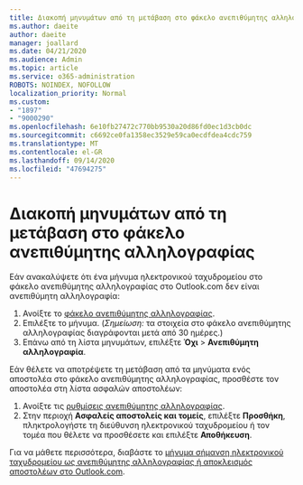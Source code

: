 ```yaml
---
title: Διακοπή μηνυμάτων από τη μετάβαση στο φάκελο ανεπιθύμητης αλληλογραφίας στο Outlook.com
ms.author: daeite
author: daeite
manager: joallard
ms.date: 04/21/2020
ms.audience: Admin
ms.topic: article
ms.service: o365-administration
ROBOTS: NOINDEX, NOFOLLOW
localization_priority: Normal
ms.custom:
- "1897"
- "9000290"
ms.openlocfilehash: 6e10fb27472c770bb9530a20d86fd0ec1d3cb0dc
ms.sourcegitcommit: c6692ce0fa1358ec3529e59ca0ecdfdea4cdc759
ms.translationtype: MT
ms.contentlocale: el-GR
ms.lasthandoff: 09/14/2020
ms.locfileid: "47694275"
---
```

# <a name="stop-messages-from-going-to-your-junk-email-folder"></a>Διακοπή μηνυμάτων από τη μετάβαση στο φάκελο ανεπιθύμητης αλληλογραφίας

Εάν ανακαλύψετε ότι ένα μήνυμα ηλεκτρονικού ταχυδρομείου στο φάκελο ανεπιθύμητης αλληλογραφίας στο Outlook.com δεν είναι ανεπιθύμητη αλληλογραφία:

1. Ανοίξτε το [φάκελο ανεπιθύμητης αλληλογραφίας](https://outlook.live.com/mail/junkemail).
1. Επιλέξτε το μήνυμα. (*Σημείωση:* τα στοιχεία στο φάκελο ανεπιθύμητης αλληλογραφίας διαγράφονται μετά από 30 ημέρες.)
1. Επάνω από τη λίστα μηνυμάτων, επιλέξτε **Όχι**  >  **Ανεπιθύμητη αλληλογραφία**.

Εάν θέλετε να αποτρέψετε τη μετάβαση από τα μηνύματα ενός αποστολέα στο φάκελο ανεπιθύμητης αλληλογραφίας, προσθέστε τον αποστολέα στη λίστα ασφαλών αποστολέων:

1. Ανοίξτε τις [ρυθμίσεις ανεπιθύμητης αλληλογραφίας](https://go.microsoft.com/fwlink/?linkid=2035804).
1. Στην περιοχή **Ασφαλείς αποστολείς και τομείς**, επιλέξτε **Προσθήκη**, πληκτρολογήστε τη διεύθυνση ηλεκτρονικού ταχυδρομείου ή τον τομέα που θέλετε να προσθέσετε και επιλέξτε **Αποθήκευση**.

Για να μάθετε περισσότερα, διαβάστε το [μήνυμα σήμανση ηλεκτρονικού ταχυδρομείου ως ανεπιθύμητης αλληλογραφίας ή αποκλεισμός αποστολέων στο Outlook.com](https://support.office.com/article/a3ece97b-82f8-4a5e-9ac3-e92fa6427ae4?wt.mc_id=Office_Outlook_com_Alchemy).
